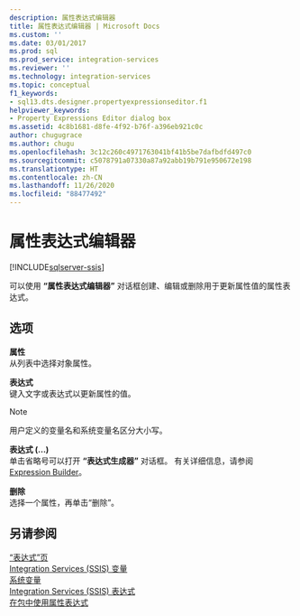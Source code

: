```yaml
---
description: 属性表达式编辑器
title: 属性表达式编辑器 | Microsoft Docs
ms.custom: ''
ms.date: 03/01/2017
ms.prod: sql
ms.prod_service: integration-services
ms.reviewer: ''
ms.technology: integration-services
ms.topic: conceptual
f1_keywords:
- sql13.dts.designer.propertyexpressionseditor.f1
helpviewer_keywords:
- Property Expressions Editor dialog box
ms.assetid: 4c8b1681-d8fe-4f92-b76f-a396eb921c0c
author: chugugrace
ms.author: chugu
ms.openlocfilehash: 3c12c260c4971763041bf41b5be7dafbdfd497c0
ms.sourcegitcommit: c5078791a07330a87a92abb19b791e950672e198
ms.translationtype: HT
ms.contentlocale: zh-CN
ms.lasthandoff: 11/26/2020
ms.locfileid: "88477492"
---
```

# <a name="property-expressions-editor"></a>属性表达式编辑器

[!INCLUDE[sqlserver-ssis](../../includes/applies-to-version/sqlserver-ssis.md)]


  可以使用 **“属性表达式编辑器”** 对话框创建、编辑或删除用于更新属性值的属性表达式。  
  
## <a name="options"></a>选项  
 **属性**  
 从列表中选择对象属性。  
  
 **表达式**  
 键入文字或表达式以更新属性的值。  
  
> [!NOTE]  
>  用户定义的变量名和系统变量名区分大小写。  
  
 **表达式 (...)**  
 单击省略号可以打开 **“表达式生成器”** 对话框。 有关详细信息，请参阅 [Expression Builder](../../integration-services/expressions/expression-builder.md)。  
  
 **删除**  
 选择一个属性，再单击“删除”。  
  
## <a name="see-also"></a>另请参阅  
 [“表达式”页](../../integration-services/expressions/expressions-page.md)   
 [Integration Services (SSIS) 变量](../../integration-services/integration-services-ssis-variables.md)   
 [系统变量](../../integration-services/system-variables.md)   
 [Integration Services (SSIS) 表达式](../../integration-services/expressions/integration-services-ssis-expressions.md)   
 [在包中使用属性表达式](../../integration-services/expressions/use-property-expressions-in-packages.md)  
  
  

